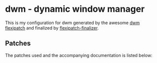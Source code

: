 # dwm - dynamic window manager

This is my configuration for dwm generated by the awesome [dwm flexipatch](https://github.com/mintycube/dwm-flexipatch) and finalized by [flexipatch-finalizer]().

## Patches

The patches used and the accompanying documentation is listed below:
